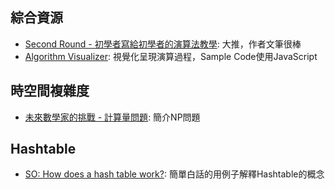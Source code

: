 ## 綜合資源
- [Second Round - 初學者寫給初學者的演算法教學](http://alrightchiu.github.io/SecondRound/mu-lu-yan-suan-fa-yu-zi-liao-jie-gou.html): 大推，作者文筆很棒
- [Algorithm Visualizer](http://jasonpark.me/AlgorithmVisualizer/): 視覺化呈現演算過程，Sample Code使用JavaScript

## 時空間複雜度
- [未來數學家的挑戰 - 計算量問題](http://episte.math.ntu.edu.tw/articles/mm/mm_10_2_04/page4.html): 簡介NP問題 

## Hashtable
- [SO: How does a hash table work?](http://stackoverflow.com/a/730813): 簡單白話的用例子解釋Hashtable的概念

